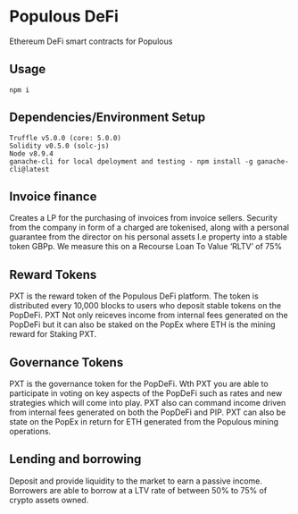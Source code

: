 # Populous DeFi

Ethereum DeFi smart contracts for Populous

## Usage

```
npm i
```

## Dependencies/Environment Setup

```
Truffle v5.0.0 (core: 5.0.0)
Solidity v0.5.0 (solc-js)
Node v8.9.4
ganache-cli for local dpeloyment and testing - npm install -g ganache-cli@latest
```

## Invoice finance

Creates a LP for the purchasing of invoices from invoice sellers. Security from the company in form of a charged are tokenised, along with a personal guarantee from the director on his personal assets I.e property into a stable token GBPp. We measure this on a Recourse Loan To Value ‘RLTV’ of 75%

## Reward Tokens

PXT is the reward token of the Populous DeFi platform. The token is distributed every 10,000 blocks to users who deposit stable tokens on the PopDeFi. PXT Not only reiceves income from internal fees generated on the PopDeFi but it can also be staked on the PopEx where ETH is the mining reward for Staking PXT.


## Governance Tokens

PXT is the governance token for the PopDeFi. Wth PXT you are able to participate in voting on key aspects of the PopDeFi such as rates and new strategies which will come into play. PXT also can command income driven from internal fees generated on both the PopDeFi and PIP. PXT can also be state on the PopEx in return for ETH generated from the Populous mining operations.

## Lending and borrowing
Deposit and provide liquidity to the market to earn a passive income. Borrowers are able to borrow at a LTV rate of between 50% to 75% of crypto assets owned.
